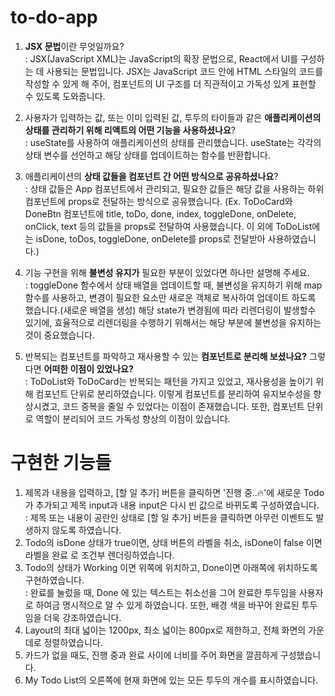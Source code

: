 # to-do-app

1. **JSX 문법**이란 무엇일까요?<br>
   : JSX(JavaScript XML)는 JavaScript의 확장 문법으로, React에서 UI를 구성하는 데 사용되는 문법입니다. JSX는 JavaScript 코드 안에 HTML 스타일의 코드를 작성할 수 있게 해 주어, 컴포넌트의 UI 구조를 더 직관적이고 가독성 있게 표현할 수 있도록 도와줍니다.<br>

2. 사용자가 입력하는 값, 또는 이미 입력된 값, 투두의 타이들과 같은 **애플리케이션의 상태를 관리하기 위해 리액트의 어떤 기능을 사용하셨나요**?<br>
   : useState를 사용하여 애플리케이션의 상태를 관리했습니다. useState는 각각의 상태 변수를 선언하고 해당 상태를 업데이트하는 함수를 반환합니다.<br>

3. 애플리케이션의 **상태 값들을 컴포넌트 간 어떤 방식으로 공유하셨나요**?<br>
   : 상태 값들은 App 컴포넌트에서 관리되고, 필요한 값들은 해당 값을 사용하는 하위 컴포넌트에 props로 전달하는 방식으로 공유했습니다. (Ex. ToDoCard와 DoneBtn 컴포넌트에 title, toDo, done, index, toggleDone, onDelete, onClick, text 등의 값들을 props로 전달하여 사용했습니다. 이 외에 ToDoList에는 isDone, toDos, toggleDone, onDelete를 props로 전달받아 사용하였습니다.)<br>

4. 기능 구현을 위해 **불변성 유지가** 필요한 부분이 있었다면 하나만 설명해 주세요.<br>
   : toggleDone 함수에서 상태 배열을 업데이트할 때, 불변성을 유지하기 위해 map 함수를 사용하고, 변경이 필요한 요소만 새로운 객체로 복사하여 업데이트 하도록 했습니다.(새로운 배열을 생성) 해당 state가 변경됨에 따라 리렌더링이 발생할수 있기에, 효율적으로 리렌더링을 수행하기 위해서는 해당 부분에 불변성을 유지하는 것이 중요했습니다.<br>

5. 반복되는 컴포넌트를 파악하고 재사용할 수 있는 **컴포넌트로 분리해 보셨나요?** 그렇다면 **어떠한 이점이 있었나요?**<br>
   : ToDoList와 ToDoCard는 반복되는 패턴을 가지고 있었고, 재사용성을 높이기 위해 컴포넌트 단위로 분리하였습니다. 이렇게 컴포넌트를 분리하여 유지보수성을 향상시켰고, 코드 중복을 줄일 수 있었다는 이점이 존재했습니다. 또한, 컴포넌트 단위로 역할이 분리되어 코드 가독성 향상의 이점이 있습니다.

# 구현한 기능들

1. 제목과 내용을 입력하고, [할 일 추가] 버튼을 클릭하면 '진행 중..🔥'에 새로운 Todo가 추가되고 제목 input과 내용 input은 다시 빈 값으로 바뀌도록 구성하였습니다.<br>
   : 제목 또는 내용이 공란인 상태로 [할 일 추가] 버튼을 클릭하면 아무런 이벤트도 발생하지 않도록 하였습니다.<br>
2. Todo의 isDone 상태가 true이면, 상태 버튼의 라벨을 취소, isDone이 false 이면 라벨을 완료 로 조건부 렌더링하였습니다.<br>
3. Todo의 상태가 Working 이면 위쪽에 위치하고, Done이면 아래쪽에 위치하도록 구현하였습니다.<br>
   : 완료를 눌렀을 때, Done 에 있는 텍스트는 취소선을 그어 완료한 투두임을 사용자로 하여금 명시적으로 알 수 있게 하였습니다. 또한, 배경 색을 바꾸어 완료된 투두임을 더욱 강조하였습니다.<br>
4. Layout의 최대 넓이는 1200px, 최소 넓이는 800px로 제한하고, 전체 화면의 가운데로 정렬하였습니다. <br>
5. 카드가 없을 때도, 진행 중과 완료 사이에 너비를 주어 화면을 깔끔하게 구성했습니다.<br>
6. My Todo List의 오른쪽에 현재 화면에 있는 모든 투두의 개수를 표시하였습니다.<br>
